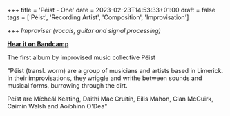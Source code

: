 +++
title = 'Péist - One'
date = 2023-02-23T14:53:33+01:00
draft = false
tags = ['Péist', 'Recording Artist', 'Composition', 'Improvisation']

+++
_Improviser (vocals, guitar and signal processing)_

[**Hear it on Bandcamp**](https://peist.bandcamp.com/album/one)

The first album by improvised music collective Péist

"Péist (transl. worm) are a group of musicians and artists based in Limerick. In their improvisations, they wriggle and writhe between sounds and musical forms, burrowing through the dirt.

Peíst are Mícheál Keating, Daithí Mac Cruitín, Eilis Mahon, Cian McGuirk, Caimin Walsh and Aoibhinn O'Dea"
